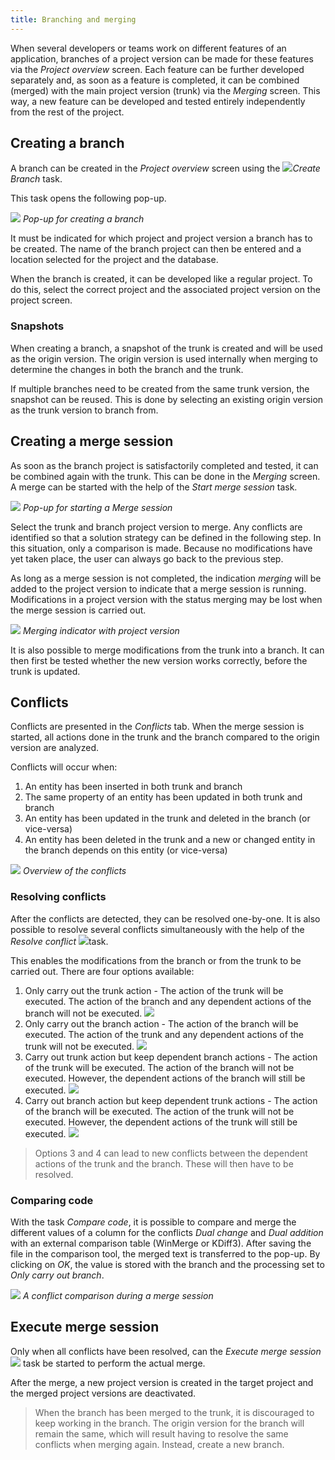 ```yaml
---
title: Branching and merging
---
```


When several developers or teams work on different features of an application, branches of a project version can be made for these features via the *Project overview* screen. Each feature can be further developed separately and, as soon as a feature is completed, it can be combined (merged) with the main project version (trunk) via the *Merging* screen. This way, a new feature can be developed and tested entirely independently from the rest of the project.

## Creating a branch

A branch can be created in the *Project overview* screen using the ![](../assets/sf/image38.png)*Create Branch* task.

This task opens the following pop-up.

![](../assets/sf/image39_2018_3.png)
*Pop-up for creating a branch*

It must be indicated for which project and project version a branch has to be created. The name of the branch project can then be entered and a location selected for the project and the database.

When the branch is created, it can be developed like a regular project. To do this, select the correct project and the associated project version on the project screen.

### Snapshots

When creating a branch, a snapshot of the trunk is created and will be used as the origin version. The origin version is used internally when merging to determine the changes in both the branch and the trunk.

If multiple branches need to be created from the same trunk version, the snapshot can be reused. This is done by selecting an existing origin version as the trunk version to branch from.

## Creating a merge session

As soon as the branch project is satisfactorily completed and tested, it can be combined again with the trunk. This can be done in the *Merging* screen. A merge can be started with the help of the *Start merge session* task.

![](../assets/sf/image41_2018_3.png)
*Pop-up for starting a Merge session*

Select the trunk and branch project version to merge. Any conflicts are identified so that a solution strategy can be defined in the following step. In this situation, only a comparison is made. Because no modifications have yet taken place, the user can always go back to the previous step. 

As long as a merge session is not completed, the indication *merging* will be added to the project version to indicate that a merge session is running. Modifications in a project version with the status merging may be lost when the merge session is carried out.

![](../assets/sf/image44_2018_3.png)
*Merging indicator with project version*

It is also possible to merge modifications from the trunk into a branch. It can then first be tested whether the new version works correctly, before the trunk is updated.

## Conflicts

Conflicts are presented in the *Conflicts* tab. When the merge session is started, all actions done in the trunk and the branch compared to the origin version are analyzed.

Conflicts will occur when:
1. An entity has been inserted in both trunk and branch
2. The same property of an entity has been updated in both trunk and branch
3. An entity has been updated in the trunk and deleted in the branch (or vice-versa)
4. An entity has been deleted in the trunk and a new or changed entity in the branch depends on this entity (or vice-versa)

![](../assets/sf/image45_2018_3.png)
*Overview of the conflicts*

### Resolving conflicts

After the conflicts are detected, they can be resolved one-by-one. It is also possible to resolve several conflicts simultaneously with the help of the *Resolve conflict* ![](../assets/sf/image46.png)task.

This enables the modifications from the branch or from the trunk to be carried out. There are four options available:

1. Only carry out the trunk action - The action of the trunk will be executed. The action of the branch and any dependent actions of the branch will not be executed.
   ![](../assets/sf/image47.jpeg)
1. Only carry out the branch action - The action of the branch will be executed. The action of the trunk and any dependent actions of the trunk will not be executed.
   ![](../assets/sf/image48.jpeg)
1. Carry out trunk action but keep dependent branch actions - The action of the trunk will be executed. The action of the branch will not be executed. However, the dependent actions of the branch will still be executed.
   ![](../assets/sf/image49.jpeg)
1. Carry out branch action but keep dependent trunk actions - The action of the branch will be executed. The action of the trunk will not be executed. However, the dependent actions of the trunk will still be executed.
   ![](../assets/sf/image50.jpeg)

> Options 3 and 4 can lead to new conflicts between the dependent actions of the trunk and the branch. These will then have to be resolved.

### Comparing code

With the task *Compare code*, it is possible to compare and merge the different values of a column for the conflicts *Dual change* and *Dual addition* with an external comparison table (WinMerge or KDiff3). After saving the file in the comparison tool, the merged text is transferred to the pop-up. By clicking on *OK*, the value is stored with the branch and the processing set to *Only carry out branch*.

![](../assets/sf/image51_2018_3.png)
*A conflict comparison during a merge session*

## Execute merge session

Only when all conflicts have been resolved, can the *Execute merge session* ![](../assets/sf/image43.png) task be started to perform the actual merge.

After the merge, a new project version is created in the target project and the merged project versions are deactivated.

> When the branch has been merged to the trunk, it is discouraged to keep working in the branch. The origin version for the branch will remain the same, which will result having to resolve the same conflicts when merging again. Instead, create a new branch.